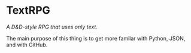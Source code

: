 # TextRPG
*A D&amp;D-style RPG that uses only text.*

The main purpose of this thing is to get more familar with Python, JSON, and with GitHub.
